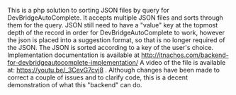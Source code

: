 This is a php solution to sorting JSON files by query for DevBridgeAutoComplete.  It accepts multiple JSON files and sorts through them for the query.  JSON still need to have a "value" key at the topmost depth of the record in order for DevBridgeAutoComplete to work, however the json is placed into a suggestion format, so that is no longer required of the JSON.  The JSON is sorted according to a key of the user's choice.  Implementation documentation is available at http://itnachos.com/backend-for-devbridgeautocomplete-implementation/
A video of the file is available at: https://youtu.be/_3CevG7cvj8 .  Although changes have been made to correct a couple of issues and to clarify code, this is a decent demonstration of what this "backend" can do.  
